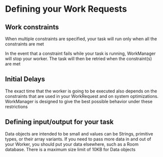 # Defining your Work Requests

## Work constraints

When multiple constraints are specified, your task will run only when all the constraints are met

In the event that a constraint fails while your task is running, WorkManager will stop your worker. The task will then be retried when the constraint(s) are met

## Initial Delays

The exact time that the worker is going to be executed also depends on the constraints that are used in your WorkRequest and on system optimizations. WorkManager is designed to give the best possible behavior under these restrictions

## Defining input/output for your task

Data objects are intended to be small and values can be Strings, primitive types, or their array variants. If you need to pass more data in and out of your Worker, you should put your data elsewhere, such as a Room database. There is a maximum size limit of 10KB for Data objects